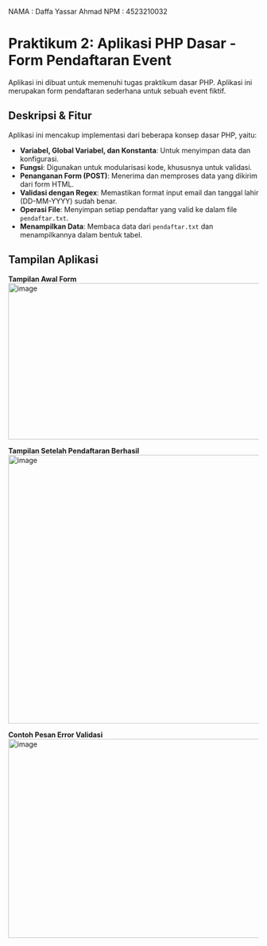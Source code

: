 NAMA : Daffa Yassar Ahmad
NPM : 4523210032

# Praktikum 2: Aplikasi PHP Dasar - Form Pendaftaran Event

Aplikasi ini dibuat untuk memenuhi tugas praktikum dasar PHP. Aplikasi ini merupakan form pendaftaran sederhana untuk sebuah event fiktif.

## Deskripsi & Fitur
Aplikasi ini mencakup implementasi dari beberapa konsep dasar PHP, yaitu:
- **Variabel, Global Variabel, dan Konstanta**: Untuk menyimpan data dan konfigurasi.
- **Fungsi**: Digunakan untuk modularisasi kode, khususnya untuk validasi.
- **Penanganan Form (POST)**: Menerima dan memproses data yang dikirim dari form HTML.
- **Validasi dengan Regex**: Memastikan format input email dan tanggal lahir (DD-MM-YYYY) sudah benar.
- **Operasi File**: Menyimpan setiap pendaftar yang valid ke dalam file `pendaftar.txt`.
- **Menampilkan Data**: Membaca data dari `pendaftar.txt` dan menampilkannya dalam bentuk tabel.

## Tampilan Aplikasi

**Tampilan Awal Form**
<img width="793" height="315" alt="image" src="https://github.com/user-attachments/assets/fd9b01c3-e4e7-4838-8b3a-dff12cbc7736" />


**Tampilan Setelah Pendaftaran Berhasil**
<img width="781" height="541" alt="image" src="https://github.com/user-attachments/assets/dbb7b8ca-2791-4da7-bb6e-eb8a65f99a59" />

**Contoh Pesan Error Validasi**
<img width="766" height="401" alt="image" src="https://github.com/user-attachments/assets/5eb896b8-5d70-452a-95ac-a1080f46e752" />


